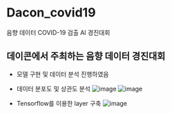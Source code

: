 # Dacon_covid19
음향 데이터 COVID-19 검출 AI 경진대회

## 데이콘에서 주최하는 음향 데이터 경진대회
- 모델 구현 및 데이터 분석 진행하였음

- 데이터 분포도 및 상관도 분석
![image](https://user-images.githubusercontent.com/101409953/179411214-5da6c796-018b-4fd9-9dd9-d92977bf16c4.png)
![image](https://user-images.githubusercontent.com/101409953/179411187-0963499e-98db-45ac-a897-9a02c76168ef.png)


- Tensorflow를 이용한 layer 구축
![image](https://user-images.githubusercontent.com/101409953/179411158-6ebbd5a7-716c-4a3f-b812-d10f2cef066d.png)
